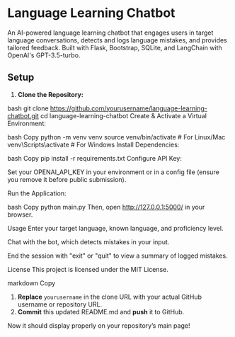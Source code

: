 # Language Learning Chatbot

An AI-powered language learning chatbot that engages users in target language conversations, detects and logs language mistakes, and provides tailored feedback. Built with Flask, Bootstrap, SQLite, and LangChain with OpenAI's GPT-3.5-turbo.

## Setup

1. **Clone the Repository:**
   
bash
   git clone https://github.com/yourusername/language-learning-chatbot.git
   cd language-learning-chatbot
Create & Activate a Virtual Environment:

bash
Copy
python -m venv venv
source venv/bin/activate  # For Linux/Mac
venv\Scripts\activate     # For Windows
Install Dependencies:

bash
Copy
pip install -r requirements.txt
Configure API Key:

Set your OPENAI_API_KEY in your environment or in a config file (ensure you remove it before public submission).

Run the Application:

bash
Copy
python main.py
Then, open http://127.0.0.1:5000/ in your browser.

Usage
Enter your target language, known language, and proficiency level.

Chat with the bot, which detects mistakes in your input.

End the session with "exit" or "quit" to view a summary of logged mistakes.

License
This project is licensed under the MIT License.

markdown
Copy

1. **Replace** `yourusername` in the clone URL with your actual GitHub username or repository URL.  
2. **Commit** this updated README.md and **push** it to GitHub.  

Now it should display properly on your repository’s main page!
